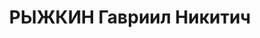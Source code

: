 ---
title: РЫЖКИН Гавриил Никитич
description: "Род. в 1887, г. Ленинград, русский, обр.: окончил реальное училище и\
  \ 2 курса юридического факультета ЛГУ, б/п. Проживал: г. Челябинск. Руководитель\
  \ группы претензий отдела производственного снабжения Тракторного завода (ЧТЗ) \n\
  \  Арестован 08.06.1937. Обв. по ст. ст. 58-6-8-11 УК РСФСР. Приговор: выездная\
  \ сессия ВК ВС СССР в г. Челябинск, 29.12.1937 – ВМН. Расстрелян 29.12.1937, г.Челябинск"
---